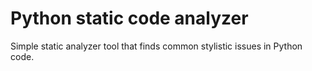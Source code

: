 # Python static code analyzer
Simple static analyzer tool that finds common stylistic issues in Python code.
